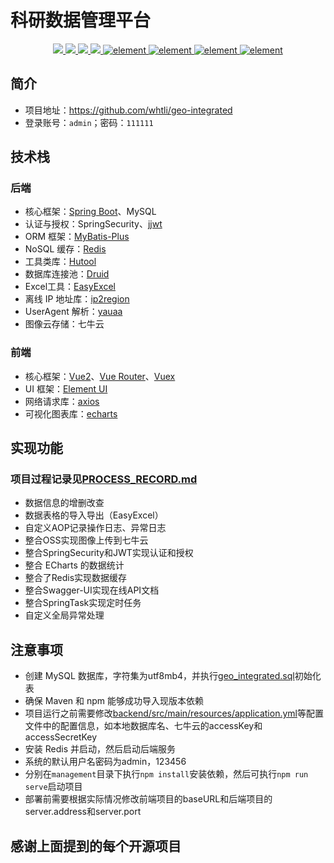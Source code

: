 # 科研数据管理平台

<p align="center">
    <a href="https://github.com/spring-projects/spring-boot" target="_blank">	
      <img src="https://img.shields.io/badge/SpringBoot-2.7.7-orange">
    </a>
    <a href="https://github.com/vuejs/vue" target="_blank">	
      <img src="https://img.shields.io/badge/Vue-2.6.11-brightgreen">
    </a>
    <a href="https://docs.oracle.com/javase/8/docs/api/?xd_co_f=47c934d9-e663-4eba-819c-b726fc2d0847" target="_blank">	
      <img src="https://img.shields.io/badge/JDK-1.8-orange">
    </a>
    <a href="https://github.com/baomidou/mybatis-plus" target="_blank">	
      <img src="https://img.shields.io/badge/Mybatis--Plus-3.5.2-orange">
    </a>
    <a href="https://github.com/ElemeFE/element" target="_blank">
        <img src="https://img.shields.io/badge/Element-%3E2.15.12-brightgreen" alt="element">
    </a>
    <a href="https://github.com/dromara/hutool" target="_blank">
        <img src="https://img.shields.io/badge/Hutool-5.8.11-orange" alt="element">
    </a>
    <a href="https://github.com/alibaba/easyexcel" target="_blank">
        <img src="https://img.shields.io/badge/EasyExcel-3.1.3-orange" alt="element">
    </a>
    <a href="https://github.com/alibaba/druid" target="_blank">
        <img src="https://img.shields.io/badge/Druid-1.2.6-orange" alt="element">
    </a>
</p>

## 简介
+ 项目地址：https://github.com/whtli/geo-integrated
+ 登录账号：`admin`；密码：`111111`


## 技术栈

### 后端

+ 核心框架：[Spring Boot](https://github.com/spring-projects/spring-boot)、MySQL
+ 认证与授权：SpringSecurity、[jjwt](https://github.com/jwtk/jjwt)
+ ORM 框架：[MyBatis-Plus](https://github.com/baomidou/mybatis-plus)
+ NoSQL 缓存：[Redis](https://github.com/redis/redis)
+ 工具类库：[Hutool](https://github.com/dromara/hutool)
+ 数据库连接池：[Druid](https://github.com/alibaba/druid)
+ Excel工具：[EasyExcel](https://github.com/alibaba/easyexcel)
+ 离线 IP 地址库：[ip2region](https://github.com/lionsoul2014/ip2region)
+ UserAgent 解析：[yauaa](https://github.com/nielsbasjes/yauaa)
+ 图像云存储：七牛云

### 前端

+ 核心框架：[Vue2](https://github.com/vuejs/vue)、[Vue Router](https://github.com/vuejs/vue-router)、[Vuex](https://github.com/vuejs/vuex)
+ UI 框架：[Element UI](https://github.com/ElemeFE/element)
+ 网络请求库：[axios](https://github.com/axios/axios)
+ 可视化图表库：[echarts](https://github.com/apache/echarts)


## 实现功能

### 项目过程记录见[PROCESS_RECORD.md](PROCESS_RECORD.md)

+ 数据信息的增删改查
+ 数据表格的导入导出（EasyExcel）
+ 自定义AOP记录操作日志、异常日志
+ 整合OSS实现图像上传到七牛云
+ 整合SpringSecurity和JWT实现认证和授权
+ 整合 ECharts 的数据统计
+ 整合了Redis实现数据缓存
+ 整合Swagger-UI实现在线API文档
+ 整合SpringTask实现定时任务
+ 自定义全局异常处理


## 注意事项

+ 创建 MySQL 数据库，字符集为utf8mb4，并执行[geo_integrated.sql](geo_integrated.sql)初始化表
+ 确保 Maven 和 npm 能够成功导入现版本依赖
+ 项目运行之前需要修改[backend/src/main/resources/application.yml](backend/src/main/resources/application.yml)等配置文件中的配置信息，如本地数据库名、七牛云的accessKey和accessSecretKey
+ 安装 Redis 并启动，然后启动后端服务
+ 系统的默认用户名密码为admin，123456
+ 分别在`management`目录下执行`npm install`安装依赖，然后可执行`npm run serve`启动项目
+ 部署前需要根据实际情况修改前端项目的baseURL和后端项目的server.address和server.port


## 感谢上面提到的每个开源项目

